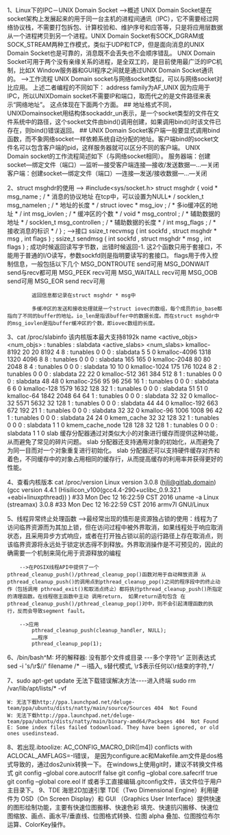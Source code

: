 1、Linux下的IPC－UNIX Domain Socket
    -->概述
        UNIX Domain Socket是在socket架构上发展起来的用于同一台主机的进程间通讯（IPC），它不需要经过网络协议栈，不需要打包拆包、计算校验和、维护序号和应答等，只是将应用层数据从一个进程拷贝到另一个进程。UNIX Domain Socket有SOCK_DGRAM或SOCK_STREAM两种工作模式，类似于UDP和TCP，但是面向消息的UNIX Domain Socket也是可靠的，消息既不会丢失也不会顺序错乱。
        UNIX Domain Socket可用于两个没有亲缘关系的进程，是全双工的，是目前使用最广泛的IPC机制，比如X Window服务器和GUI程序之间就是通过UNIX Domain Socket通讯的。
    -->工作流程
        UNIX Domain socket与网络socket类似，可以与网络socket对比应用。
        上述二者编程的不同如下：
            address family为AF_UNIX
            因为应用于IPC，所以UNIXDomain socket不需要IP和端口，取而代之的是文件路径来表示“网络地址”。
            这点体现在下面两个方面。
                ## 地址格式不同，UNIXDomainsocket用结构体sockaddr_un表示，是一个socket类型的文件在文件系统中的路径，这个socket文件由bind()调用创建，如果调用bind()时该文件已存在，则bind()错误返回。
                ## UNIX Domain Socket客户端一般要显式调用bind函数，而不象网络socket一样依赖系统自动分配的地址。客户端bind的socket文件名可以包含客户端的pid，这样服务器就可以区分不同的客户端。
        UNIX Domain socket的工作流程简述如下（与网络socket相同）。
            服务器端：创建socket—绑定文件（端口）—监听—接受客户端连接—接收/发送数据—…—关闭
            客户端：创建socket—绑定文件（端口）—连接—发送/接收数据—…—关闭

2、struct msghdr的使用
        --> #include<sys/socket.h>
            struct msghdr  { 
                void  * msg_name ;   / *  消息的协议地址  在tcp中，可以设置为NULL* / 
                socklen_t msg_namelen ;   / *  地址的长度  * / 
                struct iovec  * msg_iov ;   / *  多io缓冲区的地址  * / 
                int  msg_iovlen ;   / *  缓冲区的个数  * / 
                void  * msg_control ;   / *  辅助数据的地址  * / 
                socklen_t msg_controllen ;   / *  辅助数据的长度  * / 
                int  msg_flags ;   / *  接收消息的标识  * / 
            } ; 
        -->接口
            ssize_t recvmsg ( int  sockfd ,  struct msghdr  * msg ,   int  flags ) ; 
            ssize_t sendmsg ( int  sockfd ,  struct msghdr  * msg ,   int  flags ) ;
            成功时候返回读写字节数，出错时候返回-1.
            这2个函数只用于套接口，不能用于普通的I/O读写，参数sockfd则是指明要读写的套接口。
            flags用于传入控制信息，一般包括以下几个
                MSG_DONTROUTE             send可用
                MSG_DONWAIT                 send与recv都可用
                MSG_PEEK                        recv可用
                MSG_WAITALL                   recv可用
                MSG_OOB                         send可用
                MSG_EOR                          send recv可用
             
            返回信息都记录在struct msghdr * msg中

            多缓冲区的发送和接收处理就是一个struct iovec的数组，每个成员的io_base都指向了不同的buffer的地址。io_len是指该buffer中的数据长度。而在struct msghdr中的msg_iovlen是指buffer缓冲区的个数，即iovec数组的长度。

3、cat /proc/slabinfo 该内核版本最大支持8192k
            name   <active_objs> <num_objs> <objsize> <objperslab> <pagesperslab> : tunables <limit> <batchcount> <sharedfactor> : slabdata <active_slabs> <num_slabs> <sharedavail>
            kmalloc-8192          20     20   8192    4    8 : tunables    0    0    0 : slabdata      5      5      0
            kmalloc-4096        1318   1320   4096    8    8 : tunables    0    0    0 : slabdata    165    165      0
            kmalloc-2048          80     80   2048    8    4 : tunables    0    0    0 : slabdata     10     10      0
            kmalloc-1024         175    176   1024    8    2 : tunables    0    0    0 : slabdata     22     22      0
            kmalloc-512          361    384    512    8    1 : tunables    0    0    0 : slabdata     48     48      0
            kmalloc-256           95     96    256   16    1 : tunables    0    0    0 : slabdata      6      6      0
            kmalloc-128         1579   1632    128   32    1 : tunables    0    0    0 : slabdata     51     51      0
            kmalloc-64          1842   2048     64   64    1 : tunables    0    0    0 : slabdata     32     32      0
            kmalloc-32          5571   5632     32  128    1 : tunables    0    0    0 : slabdata     44     44      0
            kmalloc-192          663    672    192   21    1 : tunables    0    0    0 : slabdata     32     32      0
            kmalloc-96          1006   1008     96   42    1 : tunables    0    0    0 : slabdata     24     24      0
            kmem_cache            32     32    128   32    1 : tunables    0    0    0 : slabdata      1      1      0
            kmem_cache_node      128    128     32  128    1 : tunables    0    0    0 : slabdata      1      1      0
            slab 缓存分配器通过对类似大小的对象进行缓存而提供这种功能，从而避免了常见的碎片问题。
            slab 分配器还支持通用对象的初始化，从而避免了为同一目而对一个对象重复进行初始化。
            slab 分配器还可以支持硬件缓存对齐和着色，不同缓存中的对象占用相同的缓存行，从而提高缓存的利用率并获得更好的性能。

4、查看内核版本
    cat /proc/version
        Linux version 3.0.8 (hjli@gitlab.domain) (gcc version 4.4.1 (Hisilicon_v100(gcc4.4-290+uclibc_0.9.32.1 +eabi+linuxpthread)) ) #33 Mon Dec 12 16:22:59 CST 2016
    uname -a 
        Linux (streamax) 3.0.8 #33 Mon Dec 12 16:22:59 CST 2016 armv7l GNU/Linux

5、线程异常终止处理函数
        -->最经常出现的情形是资源独占锁的使用：线程为了访问临界资源而为其加上锁，但在访问过程中被外界取消，如果线程处于响应取消状态，且采用异步方式响应，或者在打开独占锁以前的运行路径上存在取消点，则该临界资源将永远处于锁定状态得不到释放。外界取消操作是不可预见的，因此的确需要一个机制来简化用于资源释放的编程 
        
        -->在POSIX线程API中提供了一个pthread_cleanup_push()/pthread_cleanup_pop()函数对用于自动释放资源 从pthread_cleanup_push()的调用点到pthread_cleanup_pop()之间的程序段中的终止动作（包括调用 pthread_exit()和取消点终止）都将执行pthread_cleanup_push()所指定的清理函数。在线程宿主函数中主动 调用return， 如果return语句包含 在pthread_cleanup_push()/pthread_cleanup_pop()对中，则不会引起清理函数的执行，反而会导致segment fault。
        
        -->应用
            pthread_cleanup_push(cleanup_handler, NULL);
            ……程序
            pthread_cleanup_pop(1);

6、/bin/bash^M: 坏的解释器: 没有那个文件或目录 ---多个字符‘\r’
   正则表达式 sed -i 's/\r$//' filename   /* －i插入, s替代模式, \r$表示任何以\r结束的字符,*/

7、sudo apt-get update 无法下载错误解决方法----进入终端 sudo rm /var/lib/apt/lists/* -vf

    W: 无法下载http://ppa.launchpad.net/deluge-team/ppa/ubuntu/dists/natty/main/source/Sources 404  Not Found
    W: 无法下载http://ppa.launchpad.net/deluge-team/ppa/ubuntu/dists/natty/main/binary-amd64/Packages 404  Not Found
    E: Some index files failed todownload. They have been ignored, or old ones usedinstead.
 
8、若出现.ibtoolize: AC_CONFIG_MACRO_DIR([m4]) conflicts with ACLOCAL_AMFLAGS=-I错误，
        是因为configure.ac和Makefile.am文件是dos格式导致的，通过dos2unix转换一下。
        在windows上使用git时，建议不转换文件格式
        git config –global core.autocrlf false
        git config –global core.safecrlf true
        git config –global core.eol lf 或者手工直接编辑.gitconfig文件，该文件位于用户主目录下。
9、TDE 海思2D加速引擎
    TDE（Two Dimensional Engine）利用硬件为 OSD（On Screen Display）和 GUI
    （Graphics User Interface）提供快速的图形绘制功能，主要有快速位图搬移、快速色彩
    填充、快速抗闪搬移、快速位图缩放、画点、画水平/垂直线、位图格式转换、位图
    alpha 叠加、位图按位布尔运算、ColorKey操作。











